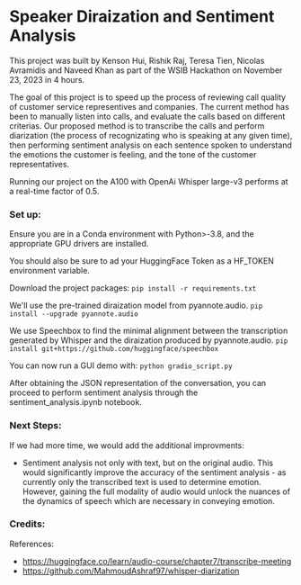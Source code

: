 # Speaker Diraization and Sentiment Analysis

This project was built by Kenson Hui, Rishik Raj, Teresa Tien, Nicolas Avramidis and Naveed Khan as part of the WSIB Hackathon on November 23, 2023 in 4 hours.

The goal of this project is to speed up the process of reviewing call quality of customer service representives and companies. The current method has been to manually listen into calls, and evaluate the calls based on different criterias. Our proposed method is to transcribe the calls and perform diarization (the process of recognizating who is speaking at any given time), then performing sentiment analysis on each sentence spoken to understand the emotions the customer is feeling, and the tone of the customer representatives. 

Running our project on the A100 with OpenAi Whisper large-v3 performs at a real-time factor of 0.5.

### Set up:

Ensure you are in a Conda environment with Python>-3.8, and the appropriate GPU drivers are installed. 

You should also be sure to ad your HuggingFace Token as a HF_TOKEN environment variable.

Download the project packages:
```pip install -r requirements.txt```

We'll use the pre-trained diraization model from pyannote.audio.
```pip install --upgrade pyannote.audio```

We use Speechbox to find the minimal alignment between the transcription generated by Whisper and the diraization produced by pyannote.audio.
```pip install git+https://github.com/huggingface/speechbox```

You can now run a GUI demo with:
```python gradio_script.py```

After obtaining the JSON representation of the conversation, you can proceed to perform sentiment analysis through the sentiment_analysis.ipynb notebook.

### Next Steps:
If we had more time, we would add the additional improvments:
- Sentiment analysis not only with text, but on the original audio. This would significantly improve the accuracy of the sentiment analysis - as currently only the transcribed text is used to determine emotion. However, gaining the full modality of audio would unlock the nuances of the dynamics of speech which are necessary in conveying emotion.

### Credits:
References: 
- https://huggingface.co/learn/audio-course/chapter7/transcribe-meeting
- https://github.com/MahmoudAshraf97/whisper-diarization

